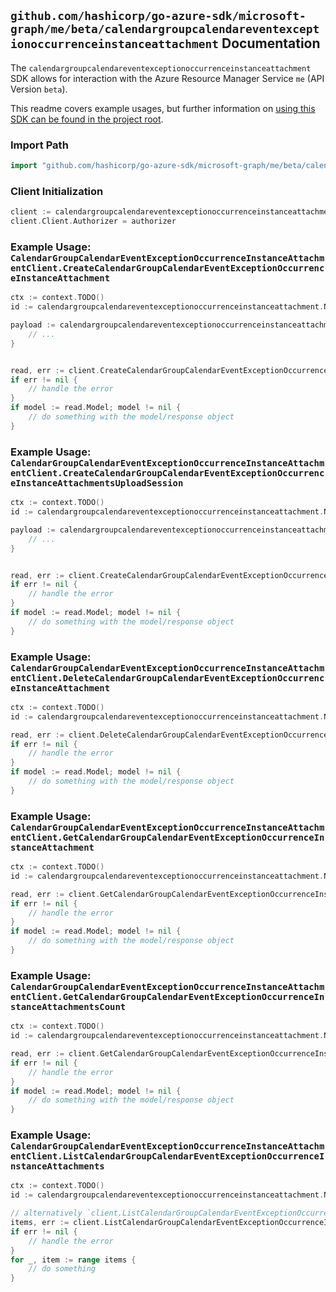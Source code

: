 
## `github.com/hashicorp/go-azure-sdk/microsoft-graph/me/beta/calendargroupcalendareventexceptionoccurrenceinstanceattachment` Documentation

The `calendargroupcalendareventexceptionoccurrenceinstanceattachment` SDK allows for interaction with the Azure Resource Manager Service `me` (API Version `beta`).

This readme covers example usages, but further information on [using this SDK can be found in the project root](https://github.com/hashicorp/go-azure-sdk/tree/main/docs).

### Import Path

```go
import "github.com/hashicorp/go-azure-sdk/microsoft-graph/me/beta/calendargroupcalendareventexceptionoccurrenceinstanceattachment"
```


### Client Initialization

```go
client := calendargroupcalendareventexceptionoccurrenceinstanceattachment.NewCalendarGroupCalendarEventExceptionOccurrenceInstanceAttachmentClientWithBaseURI("https://management.azure.com")
client.Client.Authorizer = authorizer
```


### Example Usage: `CalendarGroupCalendarEventExceptionOccurrenceInstanceAttachmentClient.CreateCalendarGroupCalendarEventExceptionOccurrenceInstanceAttachment`

```go
ctx := context.TODO()
id := calendargroupcalendareventexceptionoccurrenceinstanceattachment.NewMeCalendarGroupIdCalendarIdEventIdExceptionOccurrenceIdInstanceID("calendarGroupIdValue", "calendarIdValue", "eventIdValue", "eventId1Value", "eventId2Value")

payload := calendargroupcalendareventexceptionoccurrenceinstanceattachment.Attachment{
	// ...
}


read, err := client.CreateCalendarGroupCalendarEventExceptionOccurrenceInstanceAttachment(ctx, id, payload)
if err != nil {
	// handle the error
}
if model := read.Model; model != nil {
	// do something with the model/response object
}
```


### Example Usage: `CalendarGroupCalendarEventExceptionOccurrenceInstanceAttachmentClient.CreateCalendarGroupCalendarEventExceptionOccurrenceInstanceAttachmentsUploadSession`

```go
ctx := context.TODO()
id := calendargroupcalendareventexceptionoccurrenceinstanceattachment.NewMeCalendarGroupIdCalendarIdEventIdExceptionOccurrenceIdInstanceID("calendarGroupIdValue", "calendarIdValue", "eventIdValue", "eventId1Value", "eventId2Value")

payload := calendargroupcalendareventexceptionoccurrenceinstanceattachment.CreateCalendarGroupCalendarEventExceptionOccurrenceInstanceAttachmentsUploadSessionRequest{
	// ...
}


read, err := client.CreateCalendarGroupCalendarEventExceptionOccurrenceInstanceAttachmentsUploadSession(ctx, id, payload)
if err != nil {
	// handle the error
}
if model := read.Model; model != nil {
	// do something with the model/response object
}
```


### Example Usage: `CalendarGroupCalendarEventExceptionOccurrenceInstanceAttachmentClient.DeleteCalendarGroupCalendarEventExceptionOccurrenceInstanceAttachment`

```go
ctx := context.TODO()
id := calendargroupcalendareventexceptionoccurrenceinstanceattachment.NewMeCalendarGroupIdCalendarIdEventIdExceptionOccurrenceIdInstanceIdAttachmentID("calendarGroupIdValue", "calendarIdValue", "eventIdValue", "eventId1Value", "eventId2Value", "attachmentIdValue")

read, err := client.DeleteCalendarGroupCalendarEventExceptionOccurrenceInstanceAttachment(ctx, id, calendargroupcalendareventexceptionoccurrenceinstanceattachment.DefaultDeleteCalendarGroupCalendarEventExceptionOccurrenceInstanceAttachmentOperationOptions())
if err != nil {
	// handle the error
}
if model := read.Model; model != nil {
	// do something with the model/response object
}
```


### Example Usage: `CalendarGroupCalendarEventExceptionOccurrenceInstanceAttachmentClient.GetCalendarGroupCalendarEventExceptionOccurrenceInstanceAttachment`

```go
ctx := context.TODO()
id := calendargroupcalendareventexceptionoccurrenceinstanceattachment.NewMeCalendarGroupIdCalendarIdEventIdExceptionOccurrenceIdInstanceIdAttachmentID("calendarGroupIdValue", "calendarIdValue", "eventIdValue", "eventId1Value", "eventId2Value", "attachmentIdValue")

read, err := client.GetCalendarGroupCalendarEventExceptionOccurrenceInstanceAttachment(ctx, id, calendargroupcalendareventexceptionoccurrenceinstanceattachment.DefaultGetCalendarGroupCalendarEventExceptionOccurrenceInstanceAttachmentOperationOptions())
if err != nil {
	// handle the error
}
if model := read.Model; model != nil {
	// do something with the model/response object
}
```


### Example Usage: `CalendarGroupCalendarEventExceptionOccurrenceInstanceAttachmentClient.GetCalendarGroupCalendarEventExceptionOccurrenceInstanceAttachmentsCount`

```go
ctx := context.TODO()
id := calendargroupcalendareventexceptionoccurrenceinstanceattachment.NewMeCalendarGroupIdCalendarIdEventIdExceptionOccurrenceIdInstanceID("calendarGroupIdValue", "calendarIdValue", "eventIdValue", "eventId1Value", "eventId2Value")

read, err := client.GetCalendarGroupCalendarEventExceptionOccurrenceInstanceAttachmentsCount(ctx, id, calendargroupcalendareventexceptionoccurrenceinstanceattachment.DefaultGetCalendarGroupCalendarEventExceptionOccurrenceInstanceAttachmentsCountOperationOptions())
if err != nil {
	// handle the error
}
if model := read.Model; model != nil {
	// do something with the model/response object
}
```


### Example Usage: `CalendarGroupCalendarEventExceptionOccurrenceInstanceAttachmentClient.ListCalendarGroupCalendarEventExceptionOccurrenceInstanceAttachments`

```go
ctx := context.TODO()
id := calendargroupcalendareventexceptionoccurrenceinstanceattachment.NewMeCalendarGroupIdCalendarIdEventIdExceptionOccurrenceIdInstanceID("calendarGroupIdValue", "calendarIdValue", "eventIdValue", "eventId1Value", "eventId2Value")

// alternatively `client.ListCalendarGroupCalendarEventExceptionOccurrenceInstanceAttachments(ctx, id, calendargroupcalendareventexceptionoccurrenceinstanceattachment.DefaultListCalendarGroupCalendarEventExceptionOccurrenceInstanceAttachmentsOperationOptions())` can be used to do batched pagination
items, err := client.ListCalendarGroupCalendarEventExceptionOccurrenceInstanceAttachmentsComplete(ctx, id, calendargroupcalendareventexceptionoccurrenceinstanceattachment.DefaultListCalendarGroupCalendarEventExceptionOccurrenceInstanceAttachmentsOperationOptions())
if err != nil {
	// handle the error
}
for _, item := range items {
	// do something
}
```

